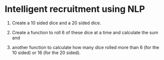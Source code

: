 # Intelligent recruitment using NLP

1. Create a 10 sided dice and a 20 sided dice.

2. Create a function to roll 6 of these dice at a time and calculate the sum and

3. another function to calculate how many dice rolled more than 6 (for the 10 sided) or 16 (for the 20 sided).
